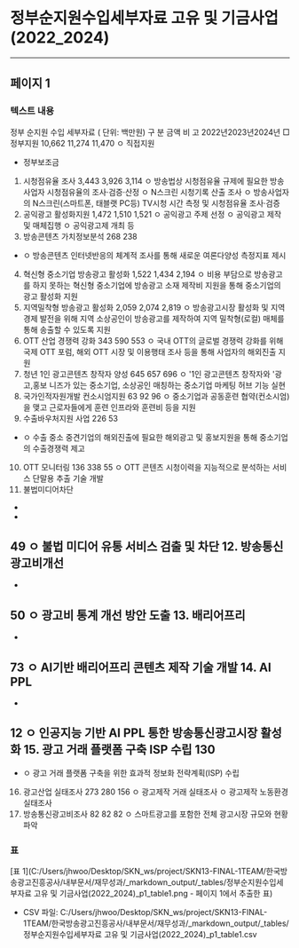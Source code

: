 # 정부순지원수입세부자료 고유 및 기금사업(2022_2024)

---

## 페이지 1
### 텍스트 내용
정부 순지원 수입 세부자료
( 단위: 백만원)
구     분
금액
비  고
2022년2023년2024년
□정부지원
10,662 11,274 11,470
ㅇ 직접지원
- 정부보조금
1. 시청점유율 조사
3,443
3,926
3,114
ㅇ 방송법상 시청점유율 규제에 필요한 방송 사업자
시청점유율의 조사·검증·산정
ㅇ N스크린 시청기록 산출 조사
ㅇ 방송사업자의 N스크린(스마트폰, 태블랫 PC등)
TV시청 시간 측정 및 시청점유율 조사·검증
2. 공익광고 활성화지원
1,472
1,510
1,521
ㅇ 공익광고 주제 선정
ㅇ 공익광고 제작 및 매체집행
ㅇ 공익광고제 개최 등
3. 방송콘텐츠 가치정보분석
268
238
- ㅇ 방송콘텐츠 인터넷반응의 체계적 조사를 통해
새로운 여론다양성 측정지표 제시 
4. 혁신형 중소기업 
방송광고 활성화
1,522
1,434
2,194
ㅇ 비용 부담으로 방송광고를 하지 못하는 혁신형
중소기업에 방송광고 소재 제작비 지원을 통해
중소기업의 광고 활성화 지원
5. 지역밀착형 방송광고
활성화
2,059
2,074
2,819
ㅇ 방송광고시장 활성화 및 지역경제 발전을 위해
지역 소상공인이 방송광고를 제작하여 지역
밀착형(로컬) 매체를 통해 송출할 수 있도록 지원
6. OTT 산업 경쟁력 강화
343
590
553
ㅇ 국내 OTT의 글로벌 경쟁력 강화를 위해 국제
OTT 포럼, 해외 OTT 시장 및 이용행태 조사
등을 통해 사업자의 해외진출 지원
7. 청년 1인 광고콘텐츠 
창작자 양성
645
657
696
ㅇ '1인 광고콘텐츠 창작자와 '광고,홍보 니즈가
있는 중소기업, 소상공인 매칭하는 중소기업
마케팅 허브 기능 실현
8. 국가인적자원개발 
컨소시엄지원
63
92
96 ㅇ 중소기업과 공동훈련 협약(컨소시엄)을 맺고 
근로자들에게 훈련 인프라와 훈련비 등을 지원
9. 수출바우처지원 사업
226
53
- ㅇ 수출 중소 중견기업의 해외진출에 필요한 해외광고
및 홍보지원을 통해 중소기업의 수출경쟁력 제고
10. OTT 모니터링
136
338
55 ㅇ OTT 콘텐츠 시청이력을 지능적으로 분석하는 서비
스 단말용 추출 기술 개발
11. 불법미디어차단
-
-
49 ㅇ 불법 미디어 유통 서비스 검출 및 차단
12. 방송통신광고비개선
-
-
50 ㅇ 광고비 통계 개선 방안 도출
13. 배리어프리
-
-
73 ㅇ AI기반 배리어프리 콘텐츠 제작 기술 개발
14. AI PPL
-
-
12 ㅇ 인공지능 기반 AI PPL 통한 방송통신광고시장 활성
화
15. 광고 거래 플랫폼 구축 
ISP 수립
130
-
- ㅇ 광고 거래 플랫폼 구축을 위한 효과적 정보화
전략계획(ISP) 수립
16. 광고산업 실태조사
273
280
156 ㅇ 광고제작 거래 실태조사
ㅇ 광고제작 노동환경 실태조사
17. 방송통신광고비조사
82
82
82 ㅇ 스마트광고를 포함한 전체 광고시장 규모와 현황 파악
### 표
[표 1](C:/Users/jhwoo/Desktop/SKN_ws/project/SKN13-FINAL-1TEAM/한국방송광고진흥공사/내부문서/재무성과/_markdown_output/_tables/정부순지원수입세부자료 고유 및 기금사업(2022_2024)_p1_table1.png - 페이지 1에서 추출한 표)
- CSV 파일: C:/Users/jhwoo/Desktop/SKN_ws/project/SKN13-FINAL-1TEAM/한국방송광고진흥공사/내부문서/재무성과/_markdown_output/_tables/정부순지원수입세부자료 고유 및 기금사업(2022_2024)_p1_table1.csv